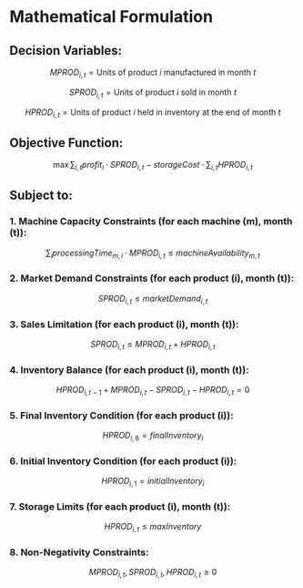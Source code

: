 # Mathematical Formulation

## Decision Variables:

$$
MPROD_{i,t} = \text{Units of product } i \text{ manufactured in month } t
$$

$$
SPROD_{i,t} = \text{Units of product } i \text{ sold in month } t
$$

$$
HPROD_{i,t} = \text{Units of product } i \text{ held in inventory at the end of month } t
$$

## Objective Function:

$$
\max \sum_{i,t} profit_i \cdot SPROD_{i,t} - storageCost \cdot \sum_{i,t} HPROD_{i,t}
$$

## Subject to:

### 1. Machine Capacity Constraints (for each machine \(m\), month \(t\)):

$$
\sum_{i} processingTime_{m,i} \cdot MPROD_{i,t} \leq machineAvailability_{m,t}
$$

### 2. Market Demand Constraints (for each product \(i\), month \(t\)):

$$
SPROD_{i,t} \leq marketDemand_{i,t}
$$

### 3. Sales Limitation (for each product \(i\), month \(t\)):

$$
SPROD_{i,t} \leq MPROD_{i,t} + HPROD_{i,t}
$$

### 4. Inventory Balance (for each product \(i\), month \(t\)):

$$
HPROD_{i,t-1} + MPROD_{i,t} - SPROD_{i,t} - HPROD_{i,t} = 0
$$

### 5. Final Inventory Condition (for each product \(i\)):

$$
HPROD_{i,6} = finalInventory_i
$$

### 6. Initial Inventory Condition (for each product \(i\)):

$$
HPROD_{i,1} = initialInventory_i
$$

### 7. Storage Limits (for each product \(i\), month \(t\)):

$$
HPROD_{i,t} \leq maxInventory
$$

### 8. Non-Negativity Constraints:

$$
MPROD_{i,t}, SPROD_{i,t}, HPROD_{i,t} \geq 0
$$
